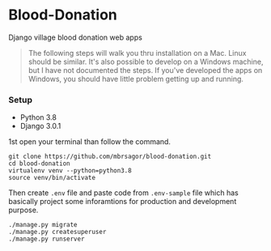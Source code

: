 # Blood-Donation
Django village blood donation web apps 

> The following steps will walk you thru installation on a Mac. Linux should be similar. It's also possible to develop on a Windows machine, but I have not documented the steps. If you've developed the apps on Windows, you should have little problem getting up and running.

### Setup

- Python 3.8
- Django 3.0.1

1st open your terminal than follow the command.
```base
git clone https://github.com/mbrsagor/blood-donation.git
cd blood-donation
virtualenv venv --python=python3.8
source venv/bin/activate
```
Then create `.env` file and paste code from `.env-sample` file which has basically project some inforamtions for production and development purpose.
```base
./manage.py migrate
./manage.py createsuperuser
./manage.py runserver
```
